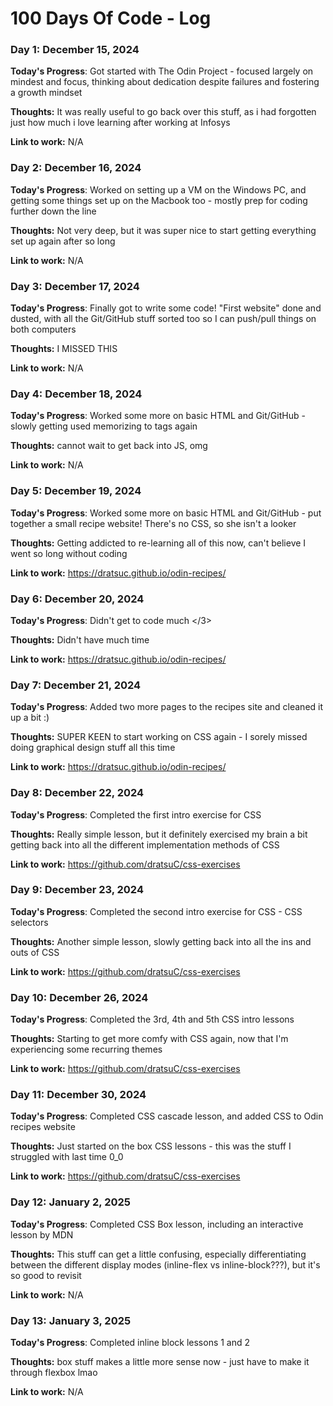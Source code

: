 # 100 Days Of Code - Log

### Day 1: December 15, 2024

**Today's Progress**: Got started with The Odin Project - focused largely on mindest and focus, thinking about dedication despite failures and fostering a growth mindset

**Thoughts:** It was really useful to go back over this stuff, as i had forgotten just how much i love learning after working at Infosys

**Link to work:** N/A


### Day 2: December 16, 2024

**Today's Progress**: Worked on setting up a VM on the Windows PC, and getting some things set up on the Macbook too - mostly prep for coding further down the line

**Thoughts:** Not very deep, but it was super nice to start getting everything set up again after so long

**Link to work:** N/A


### Day 3: December 17, 2024

**Today's Progress**: Finally got to write some code! "First website" done and dusted, with all the Git/GitHub stuff sorted too so I can push/pull things on both computers

**Thoughts:** I MISSED THIS

**Link to work:** N/A


### Day 4: December 18, 2024

**Today's Progress**: Worked some more on basic HTML and Git/GitHub - slowly getting used memorizing to tags again

**Thoughts:** cannot wait to get back into JS, omg

**Link to work:** N/A


### Day 5: December 19, 2024

**Today's Progress**: Worked some more on basic HTML and Git/GitHub - put together a small recipe website! There's no CSS, so she isn't a looker

**Thoughts:** Getting addicted to re-learning all of this now, can't believe I went so long without coding

**Link to work:** https://dratsuc.github.io/odin-recipes/


### Day 6: December 20, 2024

**Today's Progress**: Didn't get to code much </3>

**Thoughts:** Didn't have much time 

**Link to work:** https://dratsuc.github.io/odin-recipes/


### Day 7: December 21, 2024

**Today's Progress**: Added two more pages to the recipes site and cleaned it up a bit :)

**Thoughts:** SUPER KEEN to start working on CSS again - I sorely missed doing graphical design stuff all this time

**Link to work:** https://dratsuc.github.io/odin-recipes/


### Day 8: December 22, 2024

**Today's Progress**: Completed the first intro exercise for CSS

**Thoughts:** Really simple lesson, but it definitely exercised my brain a bit getting back into all the different implementation methods of CSS

**Link to work:** https://github.com/dratsuC/css-exercises


### Day 9: December 23, 2024

**Today's Progress**: Completed the second intro exercise for CSS - CSS selectors

**Thoughts:** Another simple lesson, slowly getting back into all the ins and outs of CSS

**Link to work:** https://github.com/dratsuC/css-exercises


### Day 10: December 26, 2024

**Today's Progress**: Completed the 3rd, 4th and 5th CSS intro lessons

**Thoughts:** Starting to get more comfy with CSS again, now that I'm experiencing some recurring themes

**Link to work:** https://github.com/dratsuC/css-exercises


### Day 11: December 30, 2024

**Today's Progress**: Completed CSS cascade lesson, and added CSS to Odin recipes website

**Thoughts:** Just started on the box CSS lessons - this was the stuff I struggled with last time 0_0

**Link to work:** https://github.com/dratsuC/css-exercises


### Day 12: January 2, 2025

**Today's Progress**: Completed CSS Box lesson, including an interactive lesson by MDN

**Thoughts:** This stuff can get a little confusing, especially differentiating between the different display modes (inline-flex vs inline-block???), but it's so good to revisit

**Link to work:** N/A


### Day 13: January 3, 2025

**Today's Progress**: Completed inline block lessons 1 and 2

**Thoughts:** box stuff makes a little more sense now - just have to make it through flexbox lmao

**Link to work:** N/A